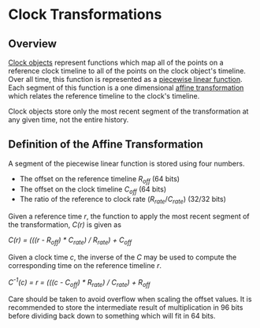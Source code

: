 # Clock Transformations

## Overview

[Clock objects](objects/clock.md) represent functions which map all of the
points on a reference clock timeline to all of the points on the clock object's
timeline.  Over all time, this function is represented as a
[piecewise linear function](https://en.wikipedia.org/wiki/Piecewise_linear_function).
Each segment of this function is a one dimensional
[affine transformation](https://en.wikipedia.org/wiki/Affine_transformation)
which relates the reference timeline to the clock's timeline.

Clock objects store only the most recent segment of the transformation at any
given time, not the entire history.

## Definition of the Affine Transformation

A segment of the piecewise linear function is stored using four numbers.

 + The offset on the reference timeline _R<sub>off_</sub> (64 bits)
 + The offset on the clock timeline _C<sub>off_</sub> (64 bits)
 + The ratio of the reference to clock rate (_R<sub>rate_</sub>/_C<sub>rate_</sub>) (32/32 bits)

Given a reference time _r_, the function to apply the most recent segment of the
transformation, _C(r)_ is given as

_C(r) = (((r - R<sub>off</sub>) * C<sub>rate</sub>) / R<sub>rate</sub>) + C<sub>off</sub>_

Given a clock time _c_, the inverse of the _C_ may be used to compute the
corresponding time on the reference timeline _r_.

_C<sup>-1</sup>(c) = r = (((c - C<sub>off</sub>) * R<sub>rate</sub>) / C<sub>rate</sub>) + R<sub>off</sub>_

Care should be taken to avoid overflow when scaling the offset values.  It is
recommended to store the intermediate result of multiplication in 96 bits before
dividing back down to something which will fit in 64 bits.
